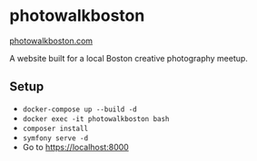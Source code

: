 # photowalkboston
[photowalkboston.com](https://photowalkboston.com)

A website built for a local Boston creative photography meetup.

## Setup

- `docker-compose up --build -d`
- `docker exec -it photowalkboston bash`
- `composer install`
- `symfony serve -d`
- Go to [https://localhost:8000](https://localhost:8000)

